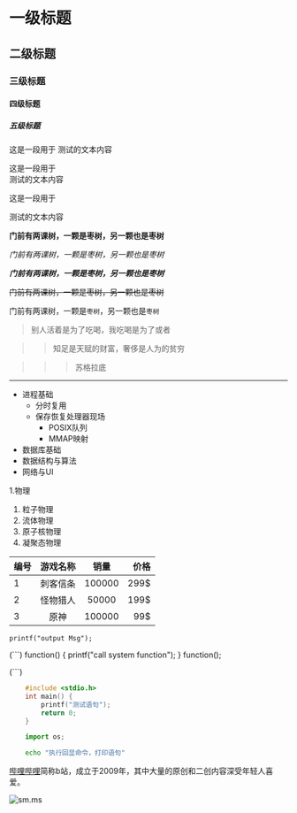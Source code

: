 # 一级标题

## 二级标题

### 三级标题

#### 四级标题

##### 五级标题

这是一段用于
测试的文本内容

这是一段用于<br>测试的文本内容

这是一段用于

测试的文本内容

**门前有两课树，一颗是枣树，另一颗也是枣树**

*门前有两课树，一颗是枣树，另一颗也是枣树*

***门前有两课树，一颗是枣树，另一颗也是枣树***

~~门前有两课树，一颗是枣树，另一颗也是枣树~~

门前有两课树，一颗是`枣树`，另一颗也是`枣树`

> 别人活着是为了吃喝，我吃喝是为了或者

>> 知足是天赋的财富，奢侈是人为的贫穷

>>> 苏格拉底

*****

* 进程基础
  * 分时复用
  * 保存恢复处理器现场
    * POSIX队列
    * MMAP映射
* 数据库基础
* 数据结构与算法
* 网络与UI

1.物理
  1. 粒子物理
  2. 流体物理
  3. 原子核物理
  4. 凝聚态物理


编号|游戏名称|销量|价格
---|:--:|:--:|---:
1|刺客信条|100000|  299$
2|怪物猎人|50000|   199$
3|原神|100000|  99$

`printf("output Msg");`

(```)
	function() {
		printf("call system function");
	}
	function();

(```)

```c
	#include <stdio.h>
	int main() {
		printf("测试语句");
		return 0;
	}

```

```python
	import os;
```

```bash
	echo "执行回显命令，打印语句"
```

[哔哩哔哩](https://www.bilibili.com "点击进入b站")简称b站，成立于2009年，其中大量的原创和二创内容深受年轻人喜爱。

![sm.ms](https://img-blog.csdnimg.cn/199a0af10ecd418aaa110c85cfc9fe94.png?x-oss-process=image/watermark,type_ZHJvaWRzYW5zZmFsbGJhY2s,shadow_50,text_Q1NETiBA546L5ZCM5a2m6KaB5Yqq5Yqb,size_20,color_FFFFFF,t_70,g_se,x_16 "1")
